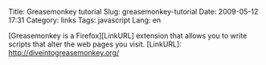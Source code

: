 Title: Greasemonkey tutorial
Slug: greasemonkey-tutorial
Date: 2009-05-12 17:31
Category: links
Tags: javascript
Lang: en

[Greasemonkey is a Firefox][LinkURL] extension that allows you to write scripts that alter the web pages you visit.
[LinkURL]: http://diveintogreasemonkey.org/